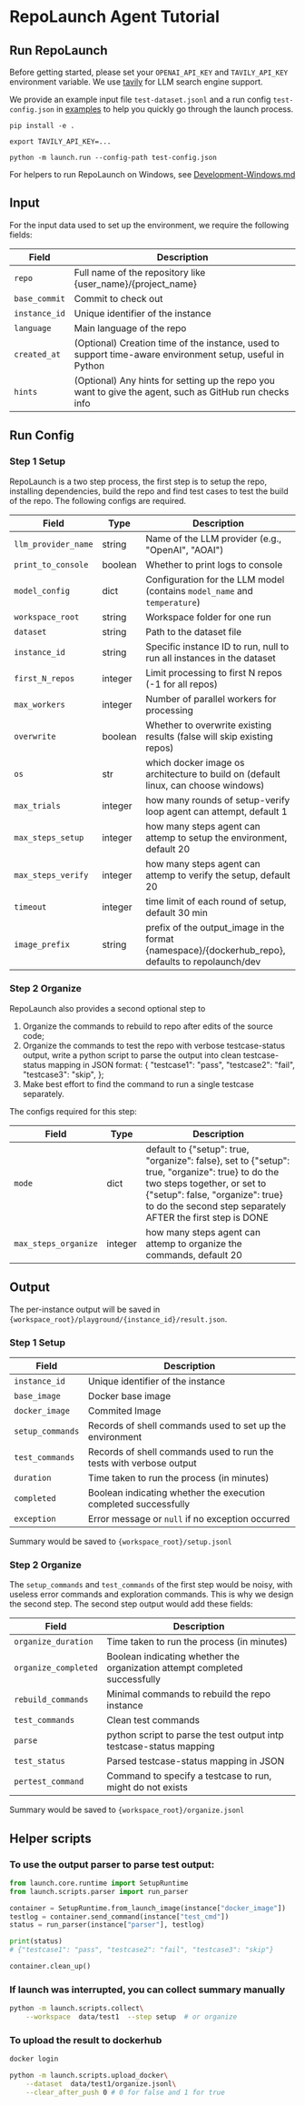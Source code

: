 # RepoLaunch Agent Tutorial

## Run RepoLaunch

Before getting started, please set your `OPENAI_API_KEY` and `TAVILY_API_KEY` environment variable. We use [tavily](https://www.tavily.com/) for LLM search engine support.

We provide an example input file `test-dataset.jsonl` and a run config `test-config.json` in [examples](./examples) to help you quickly go through the launch process.

```shell
pip install -e .

export TAVILY_API_KEY=...

python -m launch.run --config-path test-config.json
```

For helpers to run RepoLaunch on Windows, see [Development-Windows.md](./Development-Windows.md)


## Input

For the input data used to set up the environment, we require the following fields:

| Field        | Description                                                                 |
|--------------|-----------------------------------------------------------------------------|
| `repo`       | Full name of the repository like {user_name}/{project_name}                                                |
| `base_commit`| Commit to check out                                                         |
| `instance_id`| Unique identifier of the instance                                           |
| `language`   | Main language of the repo |
| `created_at` | (Optional) Creation time of the instance, used to support time-aware environment setup, useful in Python |
| `hints`      | (Optional)  Any hints for setting up the repo you want to give the agent, such as GitHub run checks info |


## Run Config

### Step 1 Setup
RepoLaunch is a two step process, the first step is to setup the repo, installing dependencies, build the repo and find test cases to test the build of the repo. The following configs are required.

| Field              | Type    |  Description                                                                 |
|--------------------|---------|-----------------------------------------------------------------------------|
| `llm_provider_name`| string  |  Name of the LLM provider (e.g., "OpenAI", "AOAI")                          |
| `print_to_console` | boolean |  Whether to print logs to console                                           |
| `model_config`     | dict    |  Configuration for the LLM model (contains `model_name` and `temperature`)  |
| `workspace_root`   | string  |  Workspace folder for one run                                      |
| `dataset`          | string  |  Path to the dataset file                                                    |
| `instance_id`      | string  |  Specific instance ID to run, null to run all instances in the dataset      |
| `first_N_repos`    | integer |  Limit processing to first N repos (-1 for all repos)                       |
| `max_workers`      | integer |  Number of parallel workers for processing                                   |
| `overwrite`        | boolean |  Whether to overwrite existing results (false will skip existing repos)     |
| `os`               | str     |  which docker image os architecture to build on (default linux, can choose windows)   |
| `max_trials`       | integer |   how many rounds of setup-verify loop agent can attempt, default 1   |
| `max_steps_setup`  | integer |   how many steps agent can attemp to setup the environment, default 20   |
| `max_steps_verify` | integer |   how many steps agent can attemp to verify the setup, default 20   |
| `timeout`          | integer |   time limit of each round of setup, default 30 min   |
| `image_prefix`     | string  | prefix of the output_image in the format {namespace}/{dockerhub_repo}, defaults to repolaunch/dev |


### Step 2 Organize
RepoLaunch also provides a second optional step to 

1) Organize the commands to rebuild to repo after edits of the source code;
2) Organize the commands to test the repo with verbose testcase-status output, write a python script to parse the output into clean testcase-status mapping in JSON format:
    {
        "testcase1": "pass",
        "testcase2": "fail",
        "testcase3": "skip",
    };
3) Make best effort to find the command to run a single testcase separately.

The configs required for this step:


| Field              | Type    |  Description                                                                 |
|--------------------|---------|-----------------------------------------------------------------------------|
| `mode`             | dict     |   default to {"setup": true, "organize": false}, set to {"setup": true, "organize": true} to do the two steps together, or set to {"setup": false, "organize": true} to do the second step separately AFTER the first step is DONE    |
| `max_steps_organize` | integer |   how many steps agent can attemp to organize the commands, default 20   |


## Output

The per-instance output will be saved in `{workspace_root}/playground/{instance_id}/result.json`.

### Step 1 Setup

| Field            | Description                                                                                      |
|------------------|--------------------------------------------------------------------------------------------------|
| `instance_id`    | Unique identifier of the instance                                                                |
| `base_image`     | Docker base image                            |
| `docker_image`   | Commited Image                               |
| `setup_commands` | Records of shell commands used to set up the environment                                            |
| `test_commands`  | Records of shell commands used to run the tests with verbose output                                                 |
| `duration`       | Time taken to run the process (in minutes)         |
| `completed`      | Boolean indicating whether the execution completed successfully                                  |
| `exception`      | Error message or `null` if no exception occurred                                                 |

Summary would be saved to `{workspace_root}/setup.jsonl`

### Step 2 Organize

The `setup_commands` and `test_commands` of the first step would be noisy, with useless error commands and exploration commands. This is why we design the second step. The second step output would add these fields:

| Field            | Description                                                                                      |
|------------------|--------------------------------------------------------------------------------------------------|
| `organize_duration`       | Time taken to run the process (in minutes)         |
| `organize_completed`      | Boolean indicating whether the organization attempt completed successfully                                  |
| `rebuild_commands`    | Minimal commands to rebuild the repo instance                                                                |
| `test_commands`     | Clean test commands                            |
| `parse`   | python script to parse the test output intp testcase-status mapping                               |
| `test_status` | Parsed testcase-status mapping in JSON                                         |
| `pertest_command` | Command to specify a testcase to run, might do not exists                                         |


Summary would be saved to `{workspace_root}/organize.jsonl`

## Helper scripts

### To use the output parser to parse test output:

```python
from launch.core.runtime import SetupRuntime
from launch.scripts.parser import run_parser

container = SetupRuntime.from_launch_image(instance["docker_image"])
testlog = container.send_command(instance["test_cmd"])
status = run_parser(instance["parser"], testlog)

print(status)
# {"testcase1": "pass", "testcase2": "fail", "testcase3": "skip"}

container.clean_up()
```


### If launch was interrupted, you can collect summary manually

```bash
python -m launch.scripts.collect\
    --workspace  data/test1  --step setup  # or organize
```

### To upload the result to dockerhub

```bash
docker login

python -m launch.scripts.upload_docker\
    --dataset  data/test1/organize.jsonl\
    --clear_after_push 0 # 0 for false and 1 for true
```